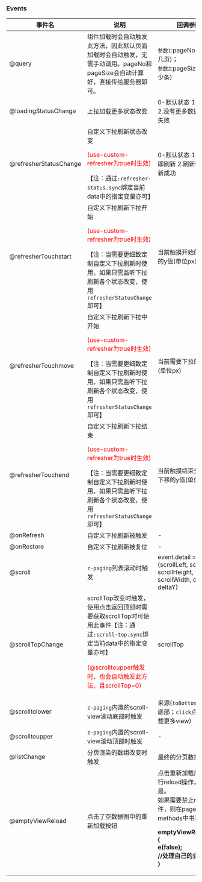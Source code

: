 ### Events

| 事件名                 | 说明                                                         | 回调参数                                                     |
| ---------------------- | ------------------------------------------------------------ | ------------------------------------------------------------ |
| @query                 | 组件加载时会自动触发此方法，因此默认页面加载时会自动触发，无需手动调用。pageNo和pageSize会自动计算好，直接传给服务器即可。 | `参数1`:pageNo(当前第几页)；<br/>`参数2`:pageSize(每页多少条)    |
| @loadingStatusChange   | 上拉加载更多状态改变                                         | 0-默认状态 1.加载中 2.没有更多数据 3.加载失败                |
| @refresherStatusChange | 自定义下拉刷新状态改变<p style="color:red;">(use-custom-refresher为true时生效)</p>【注：通过`:refresher-status.sync`绑定当前data中的指定变量亦可】 | 0-默认状态 1.松手立即刷新 2.刷新中 3.刷新成功                         |
| @refresherTouchstart   | 自定义下拉刷新下拉开始<p style="color:red;">(use-custom-refresher为true时生效)</p>【注：当需要更细致定制自定义下拉刷新时使用，如果只需监听下拉刷新各个状态改变，使用`refresherStatusChange`即可】 | 当前触摸开始的屏幕点的y值(单位px)                            |
| @refresherTouchmove    | 自定义下拉刷新下拉中开始<p style="color:red;">(use-custom-refresher为true时生效)</p>【注：当需要更细致定制自定义下拉刷新时使用，如果只需监听下拉刷新各个状态改变，使用`refresherStatusChange`即可】 | 当前需要下拉的距离(单位px)                                   |
| @refresherTouchend     | 自定义下拉刷新下拉结束<p style="color:red;">(use-custom-refresher为true时生效)</p>【注：当需要更细致定制自定义下拉刷新时使用，如果只需监听下拉刷新各个状态改变，使用`refresherStatusChange`即可】 | 当前触摸结束分页内容下移的y值(单位px)                        |
| @onRefresh             | 自定义下拉刷新被触发                                         | -                                                            |
| @onRestore             | 自定义下拉刷新被复位                                         | -                                                            |
| @scroll                | `z-paging`列表滚动时触发                        | event.detail = {scrollLeft, scrollTop, scrollHeight, scrollWidth, deltaX, deltaY} |
| @scrollTopChange       | scrollTop改变时触发，使用点击返回顶部时需要获取scrollTop时可使用此事件【注：通过`:scroll-top.sync`绑定当前data中的指定变量亦可】<p style="color:red;">(@scrolltoupper触发时，也会自动触发此方法，且scrollTop=0)</p> | scrollTop                                                    |
| @scrolltolower         | `z-paging`内置的scroll-view滚动底部时触发                    | 来源(`toBottom`滚动到底部；`click`点击了加载更多view)        |
| @scrolltoupper         | `z-paging`内置的scroll-view滚动顶部时触发                    | -                                                            |
| @listChange            | 分页渲染的数组改变时触发                                     | 最终的分页数据数组                                           |
| @emptyViewReload <Badge text="1.8.0"/>       | 点击了空数据图中的重新加载按钮                               | 点击重新加载后是否进行reload操作，默认为是。<br>如果需要禁止reload事件，则在page的methods中书写：<p style="font-weight:bold;">emptyViewReload(e){<br/> e(false);<br/>  //处理自己的业务逻辑<br/>}</p> |